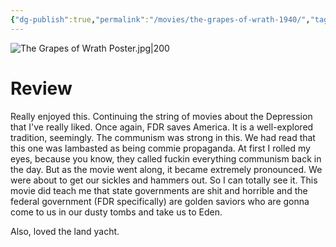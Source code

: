 ```yaml
---
{"dg-publish":true,"permalink":"/movies/the-grapes-of-wrath-1940/","tags":["movies"],"created":"2024-06-18","updated":"2025-03-13"}
---
```



![The Grapes of Wrath Poster.jpg|200](/img/user/Attachments/The%20Grapes%20of%20Wrath%20Poster.jpg)

# Review

Really enjoyed this. Continuing the string of movies about the Depression that I've really liked. Once again, FDR saves America. It is a well-explored tradition, seemingly. The communism was strong in this. We had read that this one was lambasted as being commie propaganda. At first I rolled my eyes, because you know, they called fuckin everything communism back in the day. But as the movie went along, it became extremely pronounced. We were about to get our sickles and hammers out. So I can totally see it. This movie did teach me that state governments are shit and horrible and the federal government (FDR specifically) are golden saviors who are gonna come to us in our dusty tombs and take us to Eden.

Also, loved the land yacht.
